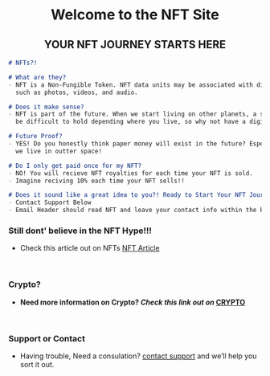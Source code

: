 <h1 align="center">Welcome to the NFT Site</h1>
<h2 align="center">YOUR NFT JOURNEY STARTS HERE</h2>

```markdown
# NFTs?!

# What are they?
- NFT is a Non-Fungible Token. NFT data units may be associated with digital files 
  such as photos, videos, and audio. 

# Does it make sense?
- NFT is part of the future. When we start living on other planets, a simple photo might
  be difficult to hold depending where you live, so why not have a digital version?

# Future Proof?
- YES! Do you honestly think paper money will exist in the future? Especailly when 
  we live in outter space! 

# Do I only get paid once for my NFT?
- NO! You will recieve NFT royalties for each time your NFT is sold.
- Imagine reciving 10% each time your NFT sells!!

# Does it sound like a great idea to you?! Ready to Start Your NFT Journey with us!
- Contact Support Below
- Email Header should read NFT and leave your contact info within the body of the email
```
### Still dont' believe in the NFT Hype!!!
- Check this article out on NFTs [NFT Article](https://www.cnet.com/culture/internet/bored-ape-yacht-club-nfts-everything-you-need-to-know/)
<br>

### Crypto?
- **Need more information on Crypto? _Check this link out on_ [CRYPTO](https://crypto-club.github.io/)** 
<br>

### Support or Contact
- Having trouble, Need a consulation? [contact support](https://crypto-club.github.io/contact-us/) and we’ll help you sort it out.